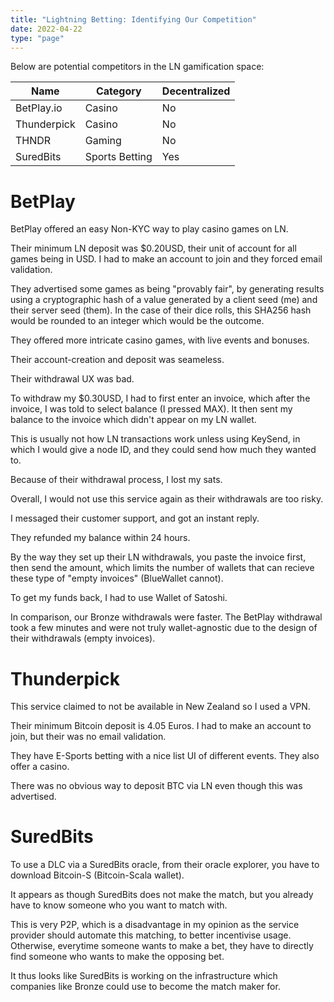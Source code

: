 ```yaml
---
title: "Lightning Betting: Identifying Our Competition"
date: 2022-04-22
type: "page"
---
```


Below are potential competitors in the LN gamification space:

| Name      | Category | Decentralized |
| ----------- | ----------- | -------- |
| BetPlay.io      | Casino    | No |
| Thunderpick | Casino | No |
| THNDR | Gaming | No |
| SuredBits | Sports Betting | Yes |

# BetPlay

BetPlay offered an easy Non-KYC way to play casino games on LN.

Their minimum LN deposit was $0.20USD, their unit of account for all games being in USD. I had to make an account to join and they forced email validation.

They advertised some games as being "provably fair", by generating results using a cryptographic hash of a value generated by a client seed (me) and their server seed (them). In the case of their dice rolls, this SHA256 hash would be rounded to an integer which would be the outcome.

They offered more intricate casino games, with live events and bonuses.

Their account-creation and deposit was seameless.

Their withdrawal UX was bad.

To withdraw my $0.30USD, I had to first enter an invoice, which after the invoice, I was told to select balance (I pressed MAX). It then sent my balance to the invoice which didn't appear on my LN wallet.

This is usually not how LN transactions work unless using KeySend, in which I would give a node ID, and they could send how much they wanted to.

Because of their withdrawal process, I lost my sats.

Overall, I would not use this service again as their withdrawals are too risky.

I messaged their customer support, and got an instant reply.

They refunded my balance within 24 hours.

By the way they set up their LN withdrawals, you paste the invoice first, then send the amount, which limits the number of wallets that can recieve these type of "empty invoices" (BlueWallet cannot).

To get my funds back, I had to use Wallet of Satoshi.

In comparison, our Bronze withdrawals were faster. The BetPlay withdrawal took a few minutes and were not truly wallet-agnostic due to the design of their withdrawals (empty invoices).

# Thunderpick

This service claimed to not be available in New Zealand so I used a VPN.

Their minimum Bitcoin deposit is 4.05 Euros. I had to make an account to join, but their was no email validation.

They have E-Sports betting with a nice list UI of different events. They also offer a casino.

There was no obvious way to deposit BTC via LN even though this was advertised.

# SuredBits

To use a DLC via a SuredBits oracle, from their oracle explorer, you have to download Bitcoin-S (Bitcoin-Scala wallet).

It appears as though SuredBits does not make the match, but you already have to know someone who you want to match with.

This is very P2P, which is a disadvantage in my opinion as the service provider should automate this matching, to better incentivise usage. Otherwise, everytime someone wants to make a bet, they have to directly find someone who wants to make the opposing bet.

It thus looks like SuredBits is working on the infrastructure which companies like Bronze could use to become the match maker for.



